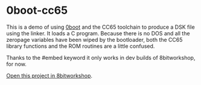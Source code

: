 0boot-cc65
=====

This is a demo of using [0boot](https://github.com/a2-4am/0boot/tree/master) and the CC65 toolchain to produce a DSK file using the linker. It loads a C program. Because there is no DOS and all the zeropage variables have been wiped by the bootloader, both the CC65 library functions and the ROM routines are a little confused.

Thanks to the #embed keyword it only works in dev builds of 8bitworkshop, for now.

[Open this project in 8bitworkshop](http://sehugg.github.io/8bitworkshop/redir.html?platform=apple2&githubURL=https%3A%2F%2Fgithub.com%2Fsehugg%2F0boot-cc65&file=testboot.c).

